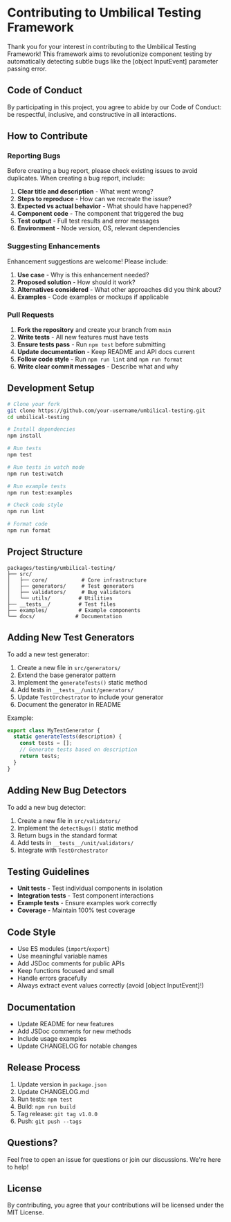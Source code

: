 # Contributing to Umbilical Testing Framework

Thank you for your interest in contributing to the Umbilical Testing Framework! This framework aims to revolutionize component testing by automatically detecting subtle bugs like the [object InputEvent] parameter passing error.

## Code of Conduct

By participating in this project, you agree to abide by our Code of Conduct: be respectful, inclusive, and constructive in all interactions.

## How to Contribute

### Reporting Bugs

Before creating a bug report, please check existing issues to avoid duplicates. When creating a bug report, include:

1. **Clear title and description** - What went wrong?
2. **Steps to reproduce** - How can we recreate the issue?
3. **Expected vs actual behavior** - What should have happened?
4. **Component code** - The component that triggered the bug
5. **Test output** - Full test results and error messages
6. **Environment** - Node version, OS, relevant dependencies

### Suggesting Enhancements

Enhancement suggestions are welcome! Please include:

1. **Use case** - Why is this enhancement needed?
2. **Proposed solution** - How should it work?
3. **Alternatives considered** - What other approaches did you think about?
4. **Examples** - Code examples or mockups if applicable

### Pull Requests

1. **Fork the repository** and create your branch from `main`
2. **Write tests** - All new features must have tests
3. **Ensure tests pass** - Run `npm test` before submitting
4. **Update documentation** - Keep README and API docs current
5. **Follow code style** - Run `npm run lint` and `npm run format`
6. **Write clear commit messages** - Describe what and why

## Development Setup

```bash
# Clone your fork
git clone https://github.com/your-username/umbilical-testing.git
cd umbilical-testing

# Install dependencies
npm install

# Run tests
npm test

# Run tests in watch mode
npm run test:watch

# Run example tests
npm run test:examples

# Check code style
npm run lint

# Format code
npm run format
```

## Project Structure

```
packages/testing/umbilical-testing/
├── src/
│   ├── core/           # Core infrastructure
│   ├── generators/     # Test generators
│   ├── validators/     # Bug validators
│   └── utils/         # Utilities
├── __tests__/         # Test files
├── examples/          # Example components
└── docs/             # Documentation
```

## Adding New Test Generators

To add a new test generator:

1. Create a new file in `src/generators/`
2. Extend the base generator pattern
3. Implement the `generateTests()` static method
4. Add tests in `__tests__/unit/generators/`
5. Update `TestOrchestrator` to include your generator
6. Document the generator in README

Example:
```javascript
export class MyTestGenerator {
  static generateTests(description) {
    const tests = [];
    // Generate tests based on description
    return tests;
  }
}
```

## Adding New Bug Detectors

To add a new bug detector:

1. Create a new file in `src/validators/`
2. Implement the `detectBugs()` static method
3. Return bugs in the standard format
4. Add tests in `__tests__/unit/validators/`
5. Integrate with `TestOrchestrator`

## Testing Guidelines

- **Unit tests** - Test individual components in isolation
- **Integration tests** - Test component interactions
- **Example tests** - Ensure examples work correctly
- **Coverage** - Maintain 100% test coverage

## Code Style

- Use ES modules (`import`/`export`)
- Use meaningful variable names
- Add JSDoc comments for public APIs
- Keep functions focused and small
- Handle errors gracefully
- Always extract event values correctly (avoid [object InputEvent]!)

## Documentation

- Update README for new features
- Add JSDoc comments for new methods
- Include usage examples
- Update CHANGELOG for notable changes

## Release Process

1. Update version in `package.json`
2. Update CHANGELOG.md
3. Run tests: `npm test`
4. Build: `npm run build`
5. Tag release: `git tag v1.0.0`
6. Push: `git push --tags`

## Questions?

Feel free to open an issue for questions or join our discussions. We're here to help!

## License

By contributing, you agree that your contributions will be licensed under the MIT License.
